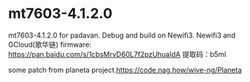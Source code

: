 # mt7603-4.1.2.0

mt7603-4.1.2.0 for padavan. 
Debug and build on Newifi3.
Newifi3 and GCloud(歌华链) firmware:  https://pan.baidu.com/s/1cbsMrvD60L7f2pzUhuaIdA 提取码：b5ml 

some patch from planeta project.https://code.nag.how/wive-ng/Planeta
